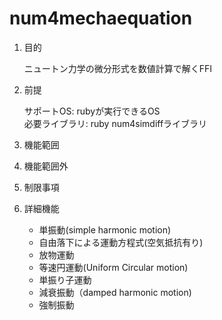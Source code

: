 num4mechaequation
=================
1. 目的

    ニュートン力学の微分形式を数値計算で解くFFI

1. 前提

   サポートOS: rubyが実行できるOS  
   必要ライブラリ:  ruby num4simdiffライブラリ  

1. 機能範囲

1. 機能範囲外

1. 制限事項

1. 詳細機能
    * 単振動(simple harmonic motion)
    * 自由落下による運動方程式(空気抵抗有り)
    * 放物運動
    * 等速円運動(Uniform Circular motion)
    * 単振り子運動
    * 減衰振動（damped harmonic motion)
    * 強制振動
